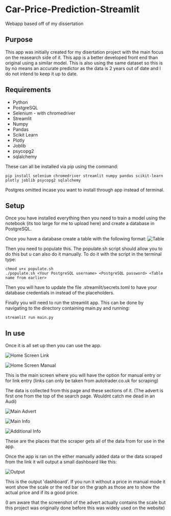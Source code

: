 # Car-Price-Prediction-Streamlit
 Webapp based off of my dissertation

## Purpose
This app was initially created for my disertation project with the main focus on the reasearch side of it. This app is a better developed front end than original using a similar model. This is also using the same dataset so this is by no means an accurate predictor as the data is 2 years out of date and I do not intend to keep it up to date.

## Requirements
- Python
- PostgreSQL
- Selenium - with chromedriver
- Streamlit
- Numpy
- Pandas
- Scikit Learn
- Plotly
- Joblib
- psycopg2
- sqlalchemy

These can all be installed via pip using the command:

```pip install selenium chromedriver streamlit numpy pandas scikit-learn plotly joblib psycopg2 sqlalchemy```

Postgres omitted incase you want to install through app instead of terminal.

## Setup
Once you have installed everything then you need to train a model using the notebook (its too large for me to upload here) and create a database in PostgreSQL.

Once you have a database create a table with the following format:
![Table](https://github.com/MaciejBuczkowski/Car-Price-Prediction-Streamlit/blob/main/Images/Screenshot%202024-06-11%20at%2018.57.19.png)

Then you need to populate this. The populate.sh script should allow you to do this but u can also do it manually. To do it with the script in the terminal type:

```shell
chmod u+x populate.sh
./populate.sh <Your PostgreSQL username> <PostgreSQL password> <Table name from earlier>
```

Then you will have to update the file .streamlit/secrets.toml to have your database credentials in instead of the placeholders.

Finally you will need to run the streamlit app. This can be done by navigating to the directory containing main.py and running:

```streamlit run main.py```

## In use
Once it is all set up then you can use the app.

![Home Screen Link](https://github.com/MaciejBuczkowski/Car-Price-Prediction-Streamlit/blob/main/README%20images/Screenshot%202024-06-14%20at%2016.18.50.png)

![Home Screen Manual](https://github.com/MaciejBuczkowski/Car-Price-Prediction-Streamlit/blob/main/README%20images/Screenshot%202024-06-14%20at%2016.19.09.png)

This is the main screen where you will have the option for manual entry or for link entry (links can only be taken from autotrader.co.uk for scraping)

The data is collected from this page and these sections of it. (The advert is first one from the top of the search page. Wouldnt catch me dead in an Audi)

![Main Advert](https://github.com/MaciejBuczkowski/Car-Price-Prediction-Streamlit/blob/main/README%20images/Screenshot%202024-06-14%20at%2016.17.45.png)

![Main Info](https://github.com/MaciejBuczkowski/Car-Price-Prediction-Streamlit/blob/main/README%20images/Screenshot%202024-06-14%20at%2016.17.56.png)

![Additional Info](https://github.com/MaciejBuczkowski/Car-Price-Prediction-Streamlit/blob/main/README%20images/Screenshot%202024-06-14%20at%2016.18.19.png)

These are the places that the scraper gets all of the data from for use in the app.

Once the app is ran on the either manually added data or the data scraped from the link it will output a small dashboard like this:

![Output](https://github.com/MaciejBuczkowski/Car-Price-Prediction-Streamlit/blob/main/README%20images/Screenshot%202024-06-14%20at%2016.19.42.png)

This is the output 'dashboard'. If you run it without a price in manual mode it wont show the scale or the red bar on the graph as those are to show the actual price and if its a good price.

(I am aware that the screenshot of the advert actually contains the scale but this project was originally done before this was widely used on the website)